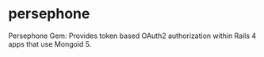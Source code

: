 # persephone
Persephone Gem: Provides token based OAuth2 authorization within Rails 4 apps that use Mongoid 5.
